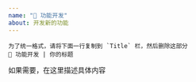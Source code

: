 ```yaml
---
name: "🔩 功能开发"
about: 开发新的功能
---
```


```
为了统一格式，请将下面一行复制到 `Title` 栏，然后删除这部分
🔩 功能开发 | 你的标题
```

如果需要，在这里描述具体内容